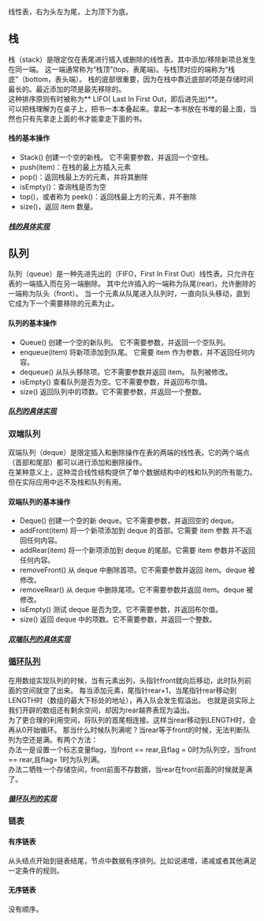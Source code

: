 线性表，右为头左为尾，上为顶下为底。

## 栈
栈（stack）是限定仅在表尾进行插入或删除的线性表。其中添加/移除新项总发生在同一端。
这一端通常称为“栈顶”(top，表尾端)。与栈顶对应的端称为“栈底”（bottom，表头端）。 
栈的底部很重要，因为在栈中靠近底部的项是存储时间最长的。最近添加的项是最先移除的。  
这种排序原则有时被称为** LIFO( Last In First Out，即后进先出)**。  
可以把栈理解为在桌子上，把书一本本叠起来。拿起一本书放在书堆的最上面，当然也只有先拿走上面的书才能拿走下面的书。

#### 栈的基本操作
- Stack() 创建一个空的新栈。 它不需要参数，并返回一个空栈。
- push(item)：在栈的最上方插入元素
- pop()：返回栈最上方的元素，并将其删除
- isEmpty()：查询栈是否为空
- top()，或者称为 peek()：返回栈最上方的元素，并不删除
- size()，返回 item 数量。
##### [栈的具体实现](stack/stack.py)

## 队列
队列（queue）是一种先进先出的（FIFO，First In First Out）线性表。只允许在表的一端插入而在另一端删除。
其中允许插入的一端称为队尾(rear)，允许删除的一端称为队头（front）。
当一个元素从队尾进入队列时，一直向队头移动，直到它成为下一个需要移除的元素为止。
#### 队列的基本操作
- Queue() 创建一个空的新队列。 它不需要参数，并返回一个空队列。
- enqueue(item) 将新项添加到队尾。 它需要 item 作为参数，并不返回任何内容。
- dequeue() 从队头移除项。它不需要参数并返回 item。 队列被修改。
- isEmpty() 查看队列是否为空。它不需要参数，并返回布尔值。
- size() 返回队列中的项数。它不需要参数，并返回一个整数。
##### [队列的具体实现](queue/queue.py)

### 双端队列
双端队列（deque）是限定插入和删除操作在表的两端的线性表。它的两个端点（首部和尾部）都可以进行添加和删除操作。  
在某种意义上，这种混合线性结构提供了单个数据结构中的栈和队列的所有能力。但在实际应用中远不及栈和队列有用。
#### 双端队列的基本操作
- Deque() 创建一个空的新 deque。它不需要参数，并返回空的 deque。
- addFront(item) 将一个新项添加到 deque 的首部。它需要 item 参数 并不返回任何内容。
- addRear(item) 将一个新项添加到 deque 的尾部。它需要 item 参数并不返回任何内容。
- removeFront() 从 deque 中删除首项。它不需要参数并返回 item。deque 被修改。
- removeRear() 从 deque 中删除尾项。它不需要参数并返回 item。deque 被修改。
- isEmpty() 测试 deque 是否为空。它不需要参数，并返回布尔值。
- size() 返回 deque 中的项数。它不需要参数，并返回一个整数。
##### [双端队列的具体实现](queue/deque.py)

### [循环队列](https://www.cnblogs.com/curo0119/p/8608606.html)
在用数组实现队列的时候，当有元素出列，头指针front就向后移动，此时队列前面的空间就空了出来。
每当添加元素，尾指针rear+1，当尾指针rear移动到LENGTH时（数组的最大下标处的地址），再入队会发生假溢出。
也就是说实际上我们开辟的数组还有剩余空间，却因为rear越界表现为溢出。  
为了更合理的利用空间，将队列的首尾相连接。这样当rear移动到LENGTH时，会再从0开始循环。
那当什么时候队列满呢？当rear等于front的时候，无法判断队列为空还是满。有两个方法：  
办法一是设置一个标志变量flag，当front == rear,且flag = 0时为队列空，当front == rear,且flag= 1时为队列满。  
办法二牺牲一个存储空间，front前面不存数据，当rear在front前面的时候就是满了。
##### [循环队列的实现](queue/loopqueue.py)

### 链表
#### 有序链表
从头结点开始到链表结尾，节点中数据有序排列。比如说递增，递减或者其他满足一定条件的规则。
#### 无序链表
没有顺序。